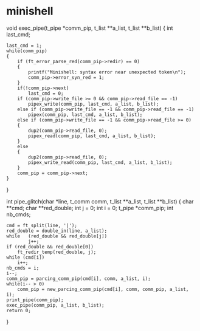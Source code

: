 # minishell

void exec_pipe(t_pipe *comm_pip, t_list **a_list, t_list **b_list)
{
	int last_cmd;

	last_cmd = 1;
	while(comm_pip)
	{
		if (ft_error_parse_red(comm_pip->redir) == 0)
		{	
			printf("Minishell: syntax error near unexpected token\n");
			comm_pip->error_syn_red = 1;
		}
		if(!comm_pip->next)
			last_cmd = 0;
		if (comm_pip->write_file >= 0 && comm_pip->read_file == -1)
			pipex_write(comm_pip, last_cmd, a_list, b_list);
		else if (comm_pip->write_file == -1 && comm_pip->read_file == -1)
			pipex(comm_pip, last_cmd, a_list, b_list);
		else if (comm_pip->write_file == -1 && comm_pip->read_file >= 0)
		{	
			dup2(comm_pip->read_file, 0);
			pipex_read(comm_pip, last_cmd, a_list, b_list);
		}
		else 
		{	
			dup2(comm_pip->read_file, 0);
			pipex_write_read(comm_pip, last_cmd, a_list, b_list);
		}
		comm_pip = comm_pip->next;
	}
}

int pipe_glitch(char *line, t_comm comm, t_list **a_list, t_list **b_list)
{
	char **cmd;
	char	**red_double;
	int j = 0;
	int i = 0;
	t_pipe *comm_pip;
	int nb_cmds;

	cmd = ft_split(line, '|');
	red_double = double_in(line, a_list);
	while	(red_double && red_double[j])
			j++;
	if (red_double && red_double[0])
		ft_redir_temp(red_double, j);
	while (cmd[i])
    	i++;
	nb_cmds = i;
  	i--;
	comm_pip = parcing_comm_pip(cmd[i], comm, a_list, i);
	while(i-- > 0)
		comm_pip = new_parcing_comm_pip(cmd[i], comm, comm_pip, a_list, i);
    print_pipe(comm_pip);
    exec_pipe(comm_pip, a_list, b_list);
  	return 0;
}